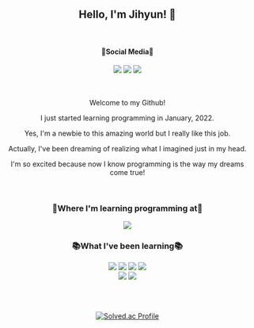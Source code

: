 <div align="center">

  <h2>Hello, I'm Jihyun! 🥰</h2>
  
  <br/>
  <h4>🚀Social Media🚀</h4>
  <a href="https://www.youtube.com/channel/UCrEE9dwbWfp_OUBxy3qH0rA"><img src="https://img.shields.io/badge/Youtube-ff0000?style=flat-square&logo=Youtube&logoColor=ffffff"/></a>
  <a href="https://blog.naver.com/dailyhyun_"><img src="https://img.shields.io/badge/Naver Blog-03c75a?style=flat-square&logo=Naver&logoColor=ffffff"/></a>
  <a href="https://timezone.tistory.com/"><img src="https://img.shields.io/badge/Tistory Blog-ffcd00?style=flat-square&logo=Kakao&logoColor=000000"/></a>

  <br/>
  
  <br/>
  <br/>
  <p>Welcome to my Github!</p>
  <p>I just started learning programming in January, 2022.</p>
  <p>Yes, I'm a newbie to this amazing world but I really like this job.</p>
  <p>Actually, I've been dreaming of realizing what I imagined just in my head.</p>
  <p>I'm so excited because now I know programming is the way my dreams come true!</p>
  
  
  <br/>
  
  <h3>🏫Where I'm learning programming at🏫</h3>
  
  <a href="https://www.ssafy.com/ksp/jsp/swp/swpMain.jsp" style="margin-bottom: 0;"><img src="https://img.shields.io/badge/Samsung Software Academy For Youth-1428A0?style=flat-square&logo=Samsung&logoColor=ffffff">
  </a>
  <br/>
  
  <h3>📚What I've been learning📚</h3>  
  
  <span><img src="https://img.shields.io/badge/Python-3776ab?style=flat-square&logo=Python&logoColor=ffffff"></span>
  <span><img src="https://img.shields.io/badge/HTML5-E34F26?style=flat-square&logo=HTML5&logoColor=ffffff"></span>
  <span><img src="https://img.shields.io/badge/CSS3-1572B6?style=flat-square&logo=CSS3&logoColor=ffffff"></span>
  <span><img src="https://img.shields.io/badge/JavaScript-F7DF1E?style=flat-square&logo=JavaScript&logoColor=ffffff"/></span>
  <br/>
  <span><img src="https://img.shields.io/badge/Django-092e20?style=flat-square&logo=Django&logoColor=ffffff"></span>
  <span><img src="https://img.shields.io/badge/Vue.js-4fc08d?style=flat-square&logo=Django&logoColor=ffffff"></span>
  
  <br/><br/>
  
  [![Solved.ac Profile](http://mazassumnida.wtf/api/v2/generate_badge?boj=grwthepie)](https://solved.ac/grwthepie)
  
  </div>
  
